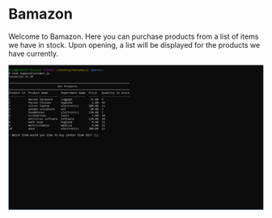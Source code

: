# Bamazon

Welcome to Bamazon. Here you can purchase products from a list of items we have in stock. Upon opening, a list will be displayed for the products we have currently.

![start](images/start.PNG)